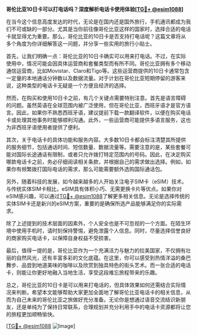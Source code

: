 **哥伦比亚10日卡可以打电话吗？深度解析电话卡使用体验[[TG💪+ @esim1088](https://t.me/s/esim1088)]**

在当今这个信息高度发达的时代，无论是在国内还是国外旅行，手机通讯都成为我们不可或缺的一部分。尤其是当你前往像哥伦比亚这样的国家时，选择合适的电话卡就显得尤为重要。那么，哥伦比亚的10日卡是否支持打电话呢？这篇文章将从多个角度为你详细解答这一问题，并分享一些实用的旅行小贴士。

首先，让我们明确一点：哥伦比亚的10日卡确实可以用来打电话。不过，在实际使用中，情况可能会因具体运营商和套餐类型而有所不同。哥伦比亚拥有多个移动通信运营商，比如Movistar、Claro和Tigo等。这些运营商提供的10日卡通常包含一定量的本地通话分钟数以及数据流量。对于计划在哥伦比亚短期停留的游客来说，这种类型的电话卡无疑是一个方便且经济的选择。

然而，在购买和使用10日卡之前，有几个关键点需要特别注意。首先是语言障碍的问题。虽然英语在全球范围内被广泛使用，但在哥伦比亚，西班牙语才是官方语言。因此，如果你不熟悉西班牙语，建议提前下载一款翻译软件，以便在购买电话卡或处理其他事务时能够顺利沟通。此外，一些运营商可能提供多语言服务，这也为非西班牙语使用者提供了便利。

其次，关于电话卡的具体功能和服务内容。大多数10日卡都会标注清楚其所提供的服务细节，包括通话时间、短信数量、数据流量等。需要注意的是，某些套餐可能对国际长途通话有限制，或者只允许拨打特定范围内的号码。因此，在决定购买哪款电话卡之前，务必仔细阅读相关条款，并根据自己的需求做出选择。例如，如果你有频繁拨打国际电话的需求，那么可能需要额外选购国际通话包。

另外，随着科技的发展，如今越来越多的人开始关注电子SIM卡（eSIM）技术。与传统实体SIM卡相比，eSIM具有体积小巧、无需更换卡片等优点。如果你对eSIM感兴趣，可以通过[TG💪+ @esim1088](https://t.me/s/esim1088)了解更多相关信息。无论是选择传统的实体SIM卡还是新兴的eSIM方案，重要的是确保所选产品能够满足你的实际需求。

除了上述提到的技术层面的因素外，个人安全也是不可忽视的一个方面。在陌生环境中使用手机时，请时刻保持警惕，避免泄露个人信息。同时，尽量选择信誉良好的商家购买电话卡，以保障自身权益不受损害。

最后，值得一提的是，哥伦比亚作为一个充满活力与魅力的拉美国家，不仅拥有壮丽的自然风光，还有丰富多彩的文化底蕴。在这里，你可以感受到热情洋溢的桑巴舞步、品尝到地道美味的咖啡以及欣赏到独具特色的街头艺术。而一张合适的电话卡，则能让你更好地融入当地生活，享受这段难忘旅程带来的乐趣。

总之，哥伦比亚的10日卡是可以用来打电话的，但具体效果如何还需结合实际情况来判断。希望本文能够帮助大家更加全面地了解哥伦比亚电话卡的相关信息，从而为自己未来的哥伦比亚之旅做好充分准备。无论你是想通过语音交流结识新朋友，还是单纯为了保持日常联系，合理规划并充分利用手中的电话卡资源都将让您的旅程更加顺畅愉快。

[[TG💪+ @esim1088](https://t.me/s/esim1088) ![Image](https://i.postimg.cc/4NQfJmqS/Snipaste-2025-05-13-00-14-12.png)]